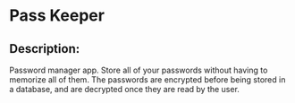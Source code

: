 # Pass Keeper
## Description:
Password manager app. Store all of your passwords without having to memorize all of them. The passwords are encrypted before being stored in a database, and are decrypted once they are read by the user.
